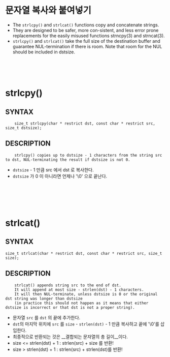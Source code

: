 문자열 복사와 붙여넣기
=================

* The `strlcpy()` and `strlcat()` functions copy and concatenate strings.
* They are designed to be safer, more con-sistent, and less error prone replacements for the easily misused functions strncpy(3) and strncat(3).
* `strlcpy()` and `strlcat()` take the full size of the destination buffer and guarantee NUL-termination if there is room.  Note that room for the NUL should be included in dstsize.
</br>
</br>
</br>

strlcpy()
===================

SYNTAX
------
        size_t strlcpy(char * restrict dst, const char * restrict src, size_t dstsize);

DESCRIPTION
-----------
        strlcpy() copies up to dstsize - 1 characters from the string src to dst, NUL-terminating the result if dstsize is not 0.   

* `dstsize` - 1 만큼 src 에서 dst 로 복사한다.
* `dstsize` 가 0 이 아니라면 언제나 '\0' 으로 끝난다.
</br>
</br>
</br>
</br>

strlcat()
================

SYNTAX
------
    size_t strlcat(char * restrict dst, const char * restrict src, size_t size);

DESCRIPTION
-----------
        strlcat() appends string src to the end of dst. 
        It will append at most size - strlen(dst) - 1 characters.
        It will then NUL-terminate, unless dstsize is 0 or the original dst string was longer than dstsize
        (in practice this should not happen as it means that either dstsize is incorrect or that dst is not a proper string).

* 문자열 `src` 를 `dst` 의 끝에 추가한다.
* `dst`의 마지막 위치에 `src` 를 `size` - `strlen(dst)` - 1 만큼 복사하고 끝에 '\0'를 삽입한다.
* 최종적으로 반환되는 것은 __결합되는 문자열의 총 길이__이다.
* size <= strlen(dst) + 1 :  strlen(src) + size 를 반환!
* size > strlen(dst) + 1 :  strlen(src) + strlen(dst)를 반환!

